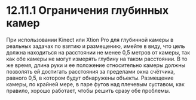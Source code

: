 # 12.11.1 Ограничения глубинных камер

При использовании Kinect или Xtion Pro для глубинной камеры в реальных задачах по взятию и размещению, имейте в виду, что цель должна находиться на расстоянии не менее 0,5 метров от камеры, так как обе камеры не могут измерять глубину на таком расстоянии. В то же время, длина руки и ее положение относительно камеры должны позволять ей достигать расстояния за пределами окна счётчика, равного 0,5, в котором будут обнаружены объекты. Размещение камеры, по крайней мере, в паре футов над плечевым суставом, как правило, хорошо работает, чтобы решить сразу обе проблемы.

